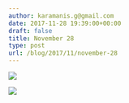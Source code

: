 ```yaml
---
author: karamanis.g@gmail.com
date: 2017-11-28 19:39:00+00:00
draft: false
title: November 28
type: post
url: /blog/2017/11/november-28
---
```




  
   ![](https://images.squarespace-cdn.com/content/v1/4f3f61bae4b063b909445965/1511893792061-044OZF1RJUCS3IDEE2GP/ke17ZwdGBToddI8pDm48kLSERMgCVymnItqhne5EfYV7gQa3H78H3Y0txjaiv_0fDoOvxcdMmMKkDsyUqMSsMWxHk725yiiHCCLfrh8O1z5QHyNOqBUUEtDDsRWrJLTmMCg6RGY8TrcVSOIk4QoDPnvjthEs8TAhVmYN7i_-QaEW7L_Q40KNxq4S2FLq3V0y/IMG_2915.jpg?format=original)

  

  
   ![](https://images.squarespace-cdn.com/content/v1/4f3f61bae4b063b909445965/1511893795799-1AQUELDDJPJZJPGZZD3B/ke17ZwdGBToddI8pDm48kNiEM88mrzHRsd1mQ3bxVct7gQa3H78H3Y0txjaiv_0fDoOvxcdMmMKkDsyUqMSsMWxHk725yiiHCCLfrh8O1z4YTzHvnKhyp6Da-NYroOW3ZGjoBKy3azqku80C789l0s0XaMNjCqAzRibjnE_wBlkZ2axuMlPfqFLWy-3Tjp4nKScCHg1XF4aLsQJlo6oYbA/IMG_2916.jpg?format=original)

  



